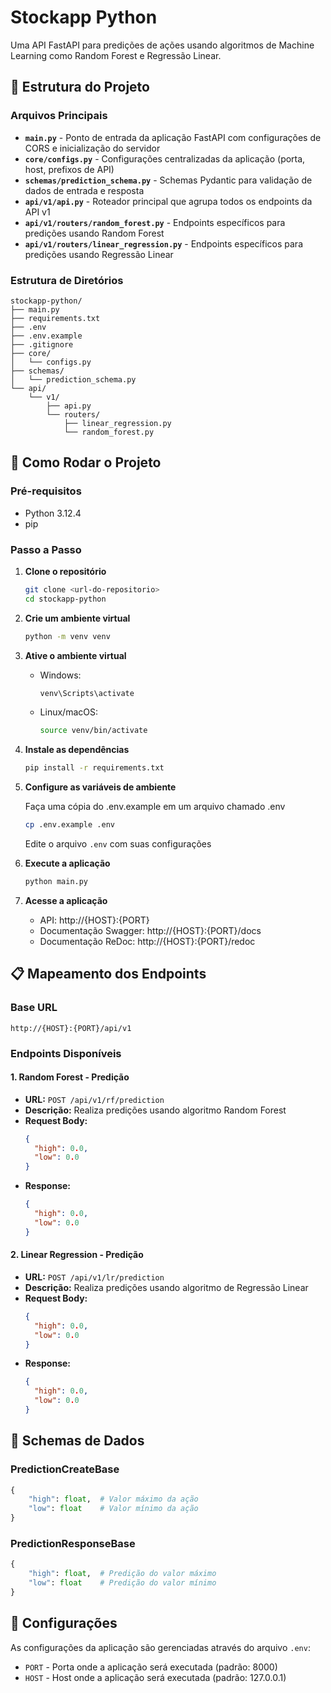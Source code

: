 # Stockapp Python

Uma API FastAPI para predições de ações usando algoritmos de Machine Learning como Random Forest e Regressão Linear.

## 📁 Estrutura do Projeto

### Arquivos Principais

- **`main.py`** - Ponto de entrada da aplicação FastAPI com configurações de CORS e inicialização do servidor
- **`core/configs.py`** - Configurações centralizadas da aplicação (porta, host, prefixos de API)
- **`schemas/prediction_schema.py`** - Schemas Pydantic para validação de dados de entrada e resposta
- **`api/v1/api.py`** - Roteador principal que agrupa todos os endpoints da API v1
- **`api/v1/routers/random_forest.py`** - Endpoints específicos para predições usando Random Forest
- **`api/v1/routers/linear_regression.py`** - Endpoints específicos para predições usando Regressão Linear

### Estrutura de Diretórios
```
stockapp-python/
├── main.py
├── requirements.txt
├── .env
├── .env.example
├── .gitignore
├── core/
│   └── configs.py
├── schemas/
│   └── prediction_schema.py
└── api/
    └── v1/
        ├── api.py
        └── routers/
            ├── linear_regression.py
            └── random_forest.py
```

## 🚀 Como Rodar o Projeto

### Pré-requisitos
- Python 3.12.4
- pip

### Passo a Passo

1. **Clone o repositório**
   ```bash
   git clone <url-do-repositorio>
   cd stockapp-python
   ```

2. **Crie um ambiente virtual**
   ```bash
   python -m venv venv
   ```

3. **Ative o ambiente virtual**
   - Windows:
     ```bash
     venv\Scripts\activate
     ```
   - Linux/macOS:
     ```bash
     source venv/bin/activate
     ```

4. **Instale as dependências**
   ```bash
   pip install -r requirements.txt
   ```

5. **Configure as variáveis de ambiente**
   
   Faça uma cópia do .env.example em um arquivo chamado .env
   ```bash
   cp .env.example .env
   ```
   Edite o arquivo `.env` com suas configurações

6. **Execute a aplicação**
   ```bash
   python main.py
   ```

7. **Acesse a aplicação**
   - API: http://{HOST}:{PORT}
   - Documentação Swagger: http://{HOST}:{PORT}/docs
   - Documentação ReDoc: http://{HOST}:{PORT}/redoc

## 📋 Mapeamento dos Endpoints

### Base URL
```
http://{HOST}:{PORT}/api/v1
```

### Endpoints Disponíveis

#### 1. Random Forest - Predição
- **URL:** `POST /api/v1/rf/prediction`
- **Descrição:** Realiza predições usando algoritmo Random Forest
- **Request Body:**
  ```json
  {
    "high": 0.0,
    "low": 0.0
  }
  ```
- **Response:**
  ```json
  {
    "high": 0.0,
    "low": 0.0
  }
  ```

#### 2. Linear Regression - Predição
- **URL:** `POST /api/v1/lr/prediction`
- **Descrição:** Realiza predições usando algoritmo de Regressão Linear
- **Request Body:**
  ```json
  {
    "high": 0.0,
    "low": 0.0
  }
  ```
- **Response:**
  ```json
  {
    "high": 0.0,
    "low": 0.0
  }
  ```

## 📝 Schemas de Dados

### PredictionCreateBase
```python
{
    "high": float,  # Valor máximo da ação
    "low": float    # Valor mínimo da ação
}
```

### PredictionResponseBase
```python
{
    "high": float,  # Predição do valor máximo
    "low": float    # Predição do valor mínimo
}
```

## 🔧 Configurações

As configurações da aplicação são gerenciadas através do arquivo `.env`:

- `PORT` - Porta onde a aplicação será executada (padrão: 8000)
- `HOST` - Host onde a aplicação será executada (padrão: 127.0.0.1)




